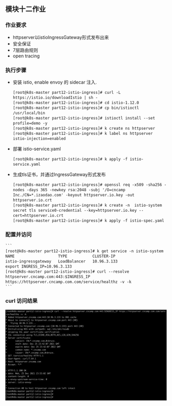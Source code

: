 ## 模块十二作业

### 作业要求
- httpserver以istioIngressGateway形式发布出来
- 安全保证
- 7层路由规则
- open tracing

### 执行步骤

- 安装 istio, enable envoy 的 sidecar 注入.
    ```
    [root@k8s-master part12-istio-ingress]# curl -L https://istio.io/downloadIstio | sh -
    [root@k8s-master part12-istio-ingress]# cd istio-1.12.0
    [root@k8s-master part12-istio-ingress]# cp bin/istioctl /usr/local/bin
    [root@k8s-master part12-istio-ingress]# istioctl install --set profile=demo -y
    [root@k8s-master part12-istio-ingress]# k create ns httpserver
    [root@k8s-master part12-istio-ingress]# k label ns httpserver istio-injection=enabled
    ```
- 部署 istio-service.yaml
    ```
    [root@k8s-master part12-istio-ingress]# k apply -f istio-service.yaml
    ```
- 生成tls证书，并通过IngressGateway形式发布
    ```
    [root@k8s-master part12-istio-ingress]# openssl req -x509 -sha256 -nodes -days 365 -newkey rsa:2048 -subj '/O=cncamp Inc./CN=*.izaodao.com' -keyout httpserver.io.key -out httpserver.io.crt
    [root@k8s-master part12-istio-ingress]# k create -n  istio-system secret tls service0-credential --key=httpserver.io.key --cert=httpserver.io.crt
    [root@k8s-master part12-istio-ingress]# k apply -f istio-spec.yaml
    ```

### 配置并访问
    ```
    [root@k8s-master part12-istio-ingress]# k get service -n istio-system
    NAME                   TYPE           CLUSTER-IP
    istio-ingressgateway   LoadBalancer   10.96.3.133
    export INGRESS_IP=10.96.3.133
    [root@k8s-master part12-istio-ingress]# curl --resolve httpserver.cncamp.com:443:$INGRESS_IP https://httpserver.cncamp.com.com/service/healthz -v -k
    ```
### curl 访问结果
![image](./curl_istio.jpg)